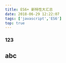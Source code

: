 ```yaml
---
title: ES6+ 新特性大汇总
date: 2018-06-29 12:22:07
tags: ['javascript','ES6']
top: true
---
```


### 123
## abc